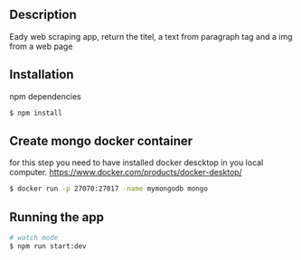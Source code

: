 ## Description

Eady web scraping app, return the titel, a text from paragraph tag and a img from a web page

## Installation
npm dependencies
```bash
$ npm install
```
## Create mongo docker container
for this step you need to have installed docker descktop in you local computer. https://www.docker.com/products/docker-desktop/

```bash
$ docker run -p 27070:27017 -name mymongodb mongo
```

## Running the app

```bash
# watch mode
$ npm run start:dev
```